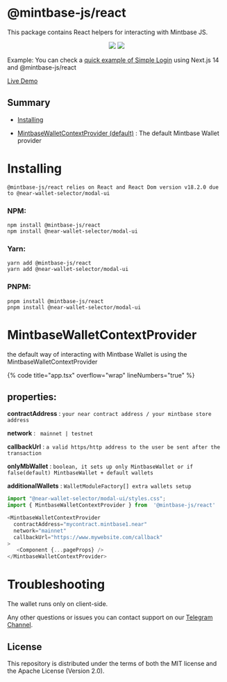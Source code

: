 
# @mintbase-js/react

This package contains React helpers for interacting with Mintbase JS.

<p  align="center">

<img  src='https://img.shields.io/npm/dw/@mintbase-js/react'  />

<img  src='https://img.shields.io/bundlephobia/min/@mintbase-js/react'>

</p>

Example:
You can check a [quick example of Simple Login](https://github.com/Mintbase/examples/tree/main/starter) using Next.js 14 and @mintbase-js/react


[Live Demo](https://mintbase-starter.vercel.app/)

## Summary

- [Installing](#Installing)

- [MintbaseWalletContextProvider (default)](#mintbasewalletcontextprovider) : The default Mintbase Wallet provider


# Installing

`@mintbase-js/react relies on React and React Dom version v18.2.0 due to @near-wallet-selector/modal-ui`

### NPM:

```
npm install @mintbase-js/react
npm install @near-wallet-selector/modal-ui
```

### Yarn:

```
yarn add @mintbase-js/react
yarn add @near-wallet-selector/modal-ui
```

### PNPM:

```
pnpm install @mintbase-js/react
pnpm install @near-wallet-selector/modal-ui
```

# MintbaseWalletContextProvider

the default way of interacting with Mintbase Wallet is using the MintbaseWalletContextProvider

{% code title="app.tsx" overflow="wrap" lineNumbers="true" %}

## properties:

**contractAddress** : `your near contract address / your mintbase store address`

**network** : ` mainnet | testnet`

**callbackUrl** : `a valid https/http address to the user be sent after the transaction`

**onlyMbWallet** : `boolean, it sets up only MintbaseWallet or if false(default) MintbaseWallet + default wallets`

**additionalWallets** : `WalletModuleFactory[] extra wallets setup`

```typescript
import "@near-wallet-selector/modal-ui/styles.css";
import { MintbaseWalletContextProvider } from  '@mintbase-js/react'

<MintbaseWalletContextProvider
  contractAddress="mycontract.mintbase1.near"
  network="mainnet"
  callbackUrl="https://www.mywebsite.com/callback"
>
   <Component {...pageProps} />
</MintbaseWalletContextProvider>

```

# Troubleshooting
The wallet runs only on client-side.

Any other questions or issues you can contact support on our [Telegram Channel](https://telegram.me/mintdev).


## License

This repository is distributed under the terms of both the MIT license and the Apache License (Version 2.0).
